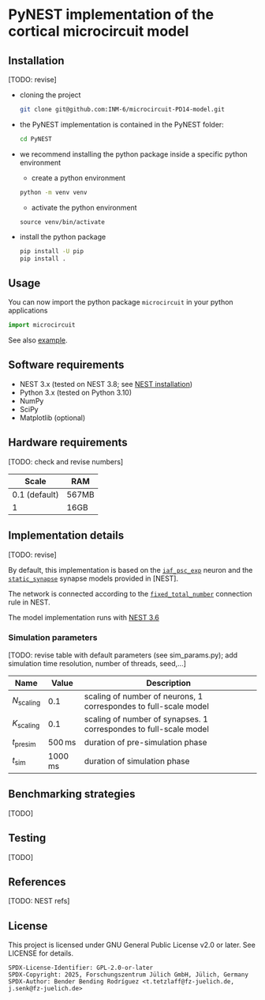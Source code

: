 # PyNEST implementation of the cortical microcircuit model 

## Installation

[TODO: revise]

- cloning the project
  ```bash
  git clone git@github.com:INM-6/microcircuit-PD14-model.git
  ```
- the PyNEST implementation is contained in the PyNEST folder:
  ```bash
  cd PyNEST
  ```

- we recommend installing the python package inside a specific python environment
  +  create a python environment
  ```bash
  python -m venv venv
  ```
  + activate the python environment
  ```
  source venv/bin/activate
  ```
- install the python package
  ```bash
  pip install -U pip
  pip install .
  ```

## Usage

You can now import the python package `microcircuit` in your python applications

```python
import microcircuit
```
See also [example](examples/run_microcircuit.py).
  
## Software requirements

- NEST 3.x (tested on NEST 3.8; see [NEST installation](https://nest-simulator.readthedocs.io/en/stable/installation))
- Python 3.x (tested on Python 3.10)
- NumPy
- SciPy
- Matplotlib (optional)

## Hardware requirements

[TODO: check and revise numbers]

| Scale         | RAM   |
|---------------|-------|
| 0.1 (default) | 567MB |
| 1             | 16GB  |

## Implementation details

[TODO: revise]

By default, this implementation is based on the [`iaf_psc_exp`](https://nest-simulator.readthedocs.io/en/v3.6/models/iaf_psc_exp.html) neuron and the [`static_synapse`](https://nest-simulator.readthedocs.io/en/v3.6/models/static_synapse.html) synapse models provided in [NEST].

The network is connected according to the [`fixed_total_number`](https://nest-simulator.readthedocs.io/en/v3.6/synapses/connection_management.html#rule-fixed-total-number) connection rule in NEST.

The model implementation runs with [NEST 3.6](https://github.com/nest/nest-simulator.git)

### Simulation parameters

[TODO: revise table with default parameters (see sim_params.py); add simulation time resolution, number of threads, seed,...]

| Name | Value | Description |
|--|--|--|
| $`N_{\mathrm{scaling}}`$ | $`0.1`$| scaling of number of neurons, 1 correspondes to full-scale model |
| $`K_{\mathrm{scaling}}`$ | $`0.1`$| scaling of number of synapses. 1 correspondes to full-scale model |
| $`t_{\mathrm{presim}}`$ | $`500\,\mathrm{ms}`$| duration of pre-simulation phase |
| $`t_{\mathrm{sim}}`$ | $`1000\,\mathrm{ms}`$| duration of simulation phase |

## Benchmarking strategies

[TODO]

## Testing

[TODO]

## References

[TODO: NEST refs]

License
-------

This project is licensed under GNU General Public License v2.0 or later.
See LICENSE for details.

```
SPDX-License-Identifier: GPL-2.0-or-later
SPDX-Copyright: 2025, Forschungszentrum Jülich GmbH, Jülich, Germany
SPDX-Author: Bender Bending Rodríguez <t.tetzlaff@fz-juelich.de, j.senk@fz-juelich.de>
```
